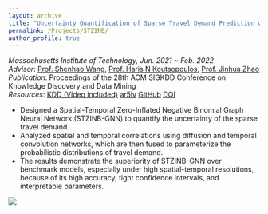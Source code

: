 ```yaml
---
layout: archive
title: "Uncertainty Quantification of Sparse Travel Demand Prediction with Spatial-Temporal Graph Neural Networks"
permalink: /Projects/STZINB/
author_profile: true
---
```


*Massachusetts Institute of Technology, Jun. 2021 ~ Feb. 2022*  
*Advisor*:  [Prof. Shenhao Wang](https://dcp.ufl.edu/faculty/urp/), [Prof. Haris N Koutsopoulos](https://coe.northeastern.edu/people/koutsopoulos-haris/), [Prof. Jinhua Zhao](https://mobility.mit.edu/)  
*Publication*: Proceedings of the 28th ACM SIGKDD Conference on Knowledge Discovery and Data Mining  
*Resources*: [KDD (Video included)](https://dl.acm.org/doi/10.1145/3534678.3539093) [ar5iv](https://ar5iv.labs.arxiv.org/html/2208.05908) [GitHub](https://github.com/ZhuangDingyi/STZINB) [DOI](https://doi.org/10.1145/3534678.3539093)   
* Designed a Spatial-Temporal Zero-Inflated Negative Binomial Graph Neural Network (STZINB-GNN) to quantify the uncertainty of the sparse travel demand.
* Analyzed spatial and temporal correlations using diffusion and temporal convolution networks, which are then fused to parameterize the probabilistic distributions of travel demand.  
* The results demonstrate the superiority of STZINB-GNN over benchmark models, especially under high spatial-temporal resolutions, because of its high accuracy, tight confidence intervals, and interpretable parameters.

![](../../files/stzinb.png)

<object data="../../files/stzinb.pdf" width="1000" height="1000" type='application/pdf'></object>